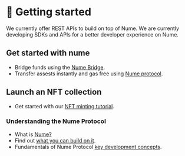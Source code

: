 # 👷 Getting started

We currently offer REST APIs to build on top of Nume. We are currently developing SDKs and APIs for a better developer experience on Nume.

## Get started with nume

- Bridge funds using the [Nume Bridge](bridge.md).
- Transfer assests instantly and gas free using [Nume protocol](guides/token-transfer.md).

## Launch an NFT collection

- Get started with our [NFT minting tutorial](guides/nft-minting.md).

### Understanding the Nume Protocol

- What is [Nume?](nume/what-is-it.md)
- Find out [what you can build on it](nume/what-is-it?id=building-with-nume).
- Fundamentals of Nume Protocol [key development concepts](/key-concepts).

